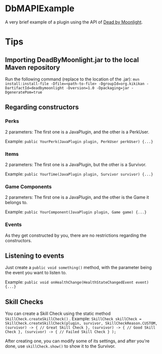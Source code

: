 # DbMAPIExample
A very brief example of a plugin using the API of [Dead by Moonlight](https://www.spigotmc.org/resources/dead-by-moonlight.83310/).
# Tips
## Importing DeadByMoonlight.jar to the local Maven repository
Run the following command (replace <path-to-file> to the location of the .jar):
`mvn install:install-file -Dfile=<path-to-file> -DgroupId=org.kikikan -DartifactId=deadbymoonlight -Dversion=1.0 -Dpackaging=jar -DgeneratePom=true`
## Regarding constructors
### Perks
2 parameters: The first one is a JavaPlugin, and the other is a PerkUser.

Example: `public YourPerk(JavaPlugin plugin, PerkUser perkUser) {...}`
### Items
2 parameters: The first one is a JavaPlugin, but the other is a Survivor.

Example: `public YourTime(JavaPlugin plugin, Survivor survivor) {...}`
### Game Components
2 parameters: The first one is a JavaPlugin, and the other is the Game it belongs to.

Example: `public YourComponent(JavaPlugin plugin, Game game) {...}`
### Events
As they get constructed by you, there are no restrictions regarding the constructors.
## Listening to events
Just create a `public void something()` method, with the parameter being the event you want to listen to.

Example: `public void onHealthChange(HealthStateChangedEvent event) {...}`
## Skill Checks
You can create a Skill Check using the static method `SkillCheck.createSkillCheck()` .
Example: `SkillCheck skillCheck = SkillCheck.createSkillCheck(plugin, survivor, SkillCheckReason.CUSTOM,
(survivor) -> { // Great Skill Check },
(survivor) -> { // Good Skill Check },
(survivor) -> { // Failed Skill Check }
);`

After creating one, you can modify some of its settings, and after you're done, use `skillCheck.show()` to show it to the Survivor.